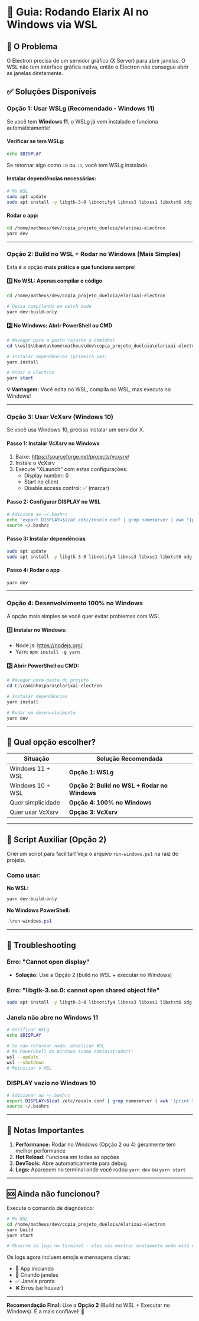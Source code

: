 # 🐧 Guia: Rodando Elarix AI no Windows via WSL

## 🚨 O Problema

O Electron precisa de um servidor gráfico (X Server) para abrir janelas. O WSL não tem interface gráfica nativa, então o Electron não consegue abrir as janelas diretamente.

## ✅ Soluções Disponíveis

### **Opção 1: Usar WSLg (Recomendado - Windows 11)**

Se você tem **Windows 11**, o WSLg já vem instalado e funciona automaticamente!

#### Verificar se tem WSLg:
```bash
echo $DISPLAY
```
Se retornar algo como `:0` ou `:1`, você tem WSLg instalado.

#### Instalar dependências necessárias:
```bash
# No WSL
sudo apt update
sudo apt install -y libgtk-3-0 libnotify4 libnss3 libxss1 libxtst6 xdg-utils libatspi2.0-0 libdrm2 libgbm1 libasound2
```

#### Rodar o app:
```bash
cd /home/matheus/dev/copia_projeto_dueloia/elarixai-electron
yarn dev
```

---

### **Opção 2: Build no WSL + Rodar no Windows (Mais Simples)**

Esta é a opção **mais prática e que funciona sempre**!

#### 1️⃣ No WSL: Apenas compilar o código
```bash
cd /home/matheus/dev/copia_projeto_dueloia/elarixai-electron

# Deixa compilando em watch mode
yarn dev:build-only
```

#### 2️⃣ No Windows: Abrir PowerShell ou CMD
```powershell
# Navegar para a pasta (ajuste o caminho)
cd \\wsl$\Ubuntu\home\matheus\dev\copia_projeto_dueloia\elarixai-electron

# Instalar dependências (primeira vez)
yarn install

# Rodar o Electron
yarn start
```

**💡 Vantagem:** Você edita no WSL, compila no WSL, mas executa no Windows!

---

### **Opção 3: Usar VcXsrv (Windows 10)**

Se você usa Windows 10, precisa instalar um servidor X.

#### Passo 1: Instalar VcXsrv no Windows
1. Baixe: https://sourceforge.net/projects/vcxsrv/
2. Instale o VcXsrv
3. Execute "XLaunch" com estas configurações:
   - Display number: 0
   - Start no client
   - Disable access control: ✅ (marcar)

#### Passo 2: Configurar DISPLAY no WSL
```bash
# Adicione ao ~/.bashrc
echo 'export DISPLAY=$(cat /etc/resolv.conf | grep nameserver | awk "{print \$2}"):0' >> ~/.bashrc
source ~/.bashrc
```

#### Passo 3: Instalar dependências
```bash
sudo apt update
sudo apt install -y libgtk-3-0 libnotify4 libnss3 libxss1 libxtst6 xdg-utils libatspi2.0-0 libdrm2 libgbm1 libasound2
```

#### Passo 4: Rodar o app
```bash
yarn dev
```

---

### **Opção 4: Desenvolvimento 100% no Windows**

A opção mais simples se você quer evitar problemas com WSL.

#### 1️⃣ Instalar no Windows:
- Node.js: https://nodejs.org/
- Yarn: `npm install -g yarn`

#### 2️⃣ Abrir PowerShell ou CMD:
```powershell
# Navegar para pasta do projeto
cd C:\caminho\para\elarixai-electron

# Instalar dependências
yarn install

# Rodar em desenvolvimento
yarn dev
```

---

## 🎯 Qual opção escolher?

| Situação | Solução Recomendada |
|----------|---------------------|
| Windows 11 + WSL | **Opção 1: WSLg** |
| Windows 10 + WSL | **Opção 2: Build no WSL + Rodar no Windows** |
| Quer simplicidade | **Opção 4: 100% no Windows** |
| Quer usar VcXsrv | **Opção 3: VcXsrv** |

---

## 🔧 Script Auxiliar (Opção 2)

Criei um script para facilitar! Veja o arquivo `run-windows.ps1` na raiz do projeto.

### Como usar:

**No WSL:**
```bash
yarn dev:build-only
```

**No Windows PowerShell:**
```powershell
.\run-windows.ps1
```

---

## 🐛 Troubleshooting

### Erro: "Cannot open display"
- **Solução:** Use a Opção 2 (build no WSL + executar no Windows)

### Erro: "libgtk-3.so.0: cannot open shared object file"
```bash
sudo apt install -y libgtk-3-0 libnotify4 libnss3 libxss1 libxtst6 xdg-utils libatspi2.0-0
```

### Janela não abre no Windows 11
```bash
# Verificar WSLg
echo $DISPLAY

# Se não retornar nada, atualizar WSL
# No PowerShell do Windows (como administrador):
wsl --update
wsl --shutdown
# Reiniciar o WSL
```

### DISPLAY vazio no Windows 10
```bash
# Adicionar ao ~/.bashrc
export DISPLAY=$(cat /etc/resolv.conf | grep nameserver | awk '{print $2}'):0
source ~/.bashrc
```

---

## 📝 Notas Importantes

1. **Performance:** Rodar no Windows (Opção 2 ou 4) geralmente tem melhor performance
2. **Hot Reload:** Funciona em todas as opções
3. **DevTools:** Abre automaticamente para debug
4. **Logs:** Aparecem no terminal onde você rodou `yarn dev` ou `yarn start`

---

## 🆘 Ainda não funcionou?

Execute o comando de diagnóstico:

```bash
# No WSL
cd /home/matheus/dev/copia_projeto_dueloia/elarixai-electron
yarn build
yarn start

# Observe os logs no terminal - eles vão mostrar exatamente onde está o problema
```

Os logs agora incluem emojis e mensagens claras:
- 🚀 App iniciando
- 📱 Criando janelas
- ✅ Janela pronta
- ❌ Erros (se houver)

---

**Recomendação Final:** Use a **Opção 2** (Build no WSL + Executar no Windows). É a mais confiável! 🎯

